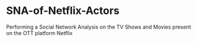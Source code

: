# SNA-of-Netflix-Actors
Performing a Social Network Analysis on the TV Shows and Movies present on the OTT platform Netflix
